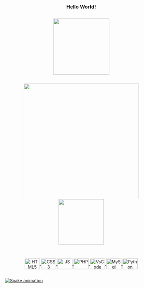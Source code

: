 <div align="center">
  <h3>Hello World!</h3>
</div>

##

<div align="center">
<img align="center" height="185" src="https://static.wikia.nocookie.net/liberproeliis/images/d/d4/Shenlong_db_by_changopepe-d3e8ltb.png/revision/latest?cb=20161031215201&path-prefix=pt-br"/>
</div>

##

<div align="center">
  <a href="https://github.com/MathSOliv">
  <img width="381em" src="https://github-readme-stats.vercel.app/api?username=MathSOliv&show_icons=true&theme=prussian&include_all_commits=true&count_private=true"/>
  <img height="150em" src="https://github-readme-stats.vercel.app/api/top-langs/?username=MathSOliv&layout=compact&langs_count=7&theme=prussian"/>
</div>

##

<br>
<div align="center">
  <img align="center" alt="HTML5" height="35" width="50" src="https://cdn.jsdelivr.net/gh/devicons/devicon/icons/html5/html5-plain.svg"/>
  <img align="center" alt="CSS3" height="35" width="50" src="https://cdn.jsdelivr.net/gh/devicons/devicon/icons/css3/css3-plain.svg"/>
  <img align="center" alt="JS" height="35" width="50" src="https://cdn.jsdelivr.net/gh/devicons/devicon/icons/javascript/javascript-plain.svg"/>
  <img align="center" alt="PHP" height="35" width="50" src="https://cdn.jsdelivr.net/gh/devicons/devicon/icons/php/php-plain.svg"/>
  <img align="center" alt="VsCode" height="35" width="50" src="https://cdn.jsdelivr.net/gh/devicons/devicon/icons/vscode/vscode-original.svg"/>
  <img align="center" alt="MySql" height="35" width="50" src="https://cdn.jsdelivr.net/gh/devicons/devicon/icons/mysql/mysql-plain.svg"/>
  <img align="center" alt="Python" height="35" width="50" src="https://cdn.jsdelivr.net/gh/devicons/devicon/icons/python/python-original.svg"/>  
</div>

##
 
  ![Snake animation](https://github.com/MathSOliv/MathSOliv/blob/output/github-contribution-grid-snake.svg)
